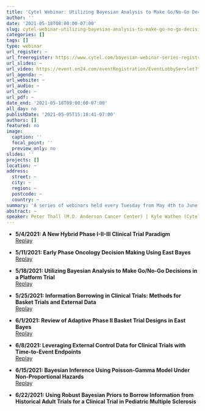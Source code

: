 ```yaml
---
title: 'Cytel Webinar: Utilizing Bayesian Analysis to Make Go/No-Go Decisions in a Platform Trial'
author: ''
date: '2021-05-18T08:00:00-07:00'
slug: cytel-webinar-utilizing-bayesian-analysis-to-make-go-no-go-decisions-in-a-platform-trial
categories: []
tags: []
type: webinar
url_register: ~
url_freeregister: https://www.cytel.com/bayesian-webinar-series-registration
url_slides: ~
url_video: https://event.on24.com/eventRegistration/EventLobbyServlet?target=reg20.jsp&mode=login&eventid=3160412&sessionid=1&key=1929B8F3F563638562684BBA1B94BEF0&regTag=&V2=false&sourcepage=register
url_agenda: ~
url_website: ~
url_audio: ~
url_code: ~
url_pdf: ~
date_end: '2021-05-18T09:00:00-07:00'
all_day: no
publishDate: '2021-05-05T15:18:41-07:00'
authors: []
featured: no
image:
  caption: ''
  focal_point: ''
  preview_only: no
slides: ''
projects: []
location: ~
address:
  street: ~
  city: ~
  region: ~
  postcode: ~
  country: ~
summary: 'A series of webinars held every Tuesday from May 4th to June 22nd, 2021 <span style="color: green;">*(replays available)*</span> '
abstract: ~
speaker: Peter Thall (M.D. Anderson Cancer Center) | Kyle Wathen (Cytel) | Rajat Mukherjee (Cytel) | Pranav Yajnik (Cytel) | Satrajit Roychoudhury (Pfizer) | Marius Thomas (Novartis) | Pantelis Vlachos (Cytel) | Alyssa Biller (Cytel) | Tianjian Zhou (Colorado State University)
---
```

<!--more-->
- **5/4/2021: A New Hybrid Phase I-II-III Clinical Trial Paradigm**  
[Replay](https://event.on24.com/eventRegistration/EventLobbyServlet?target=reg20.jsp&mode=login&eventid=3142844&sessionid=1&key=A7CFB7FFF093713391FB55CF327DC229&regTag=&V2=false&sourcepage=register)
   
- **5/11/2021: Early Phase Oncology Decision Making Using East Bayes**  
[Replay](https://event.on24.com/eventRegistration/EventLobbyServlet?target=reg20.jsp&mode=login&eventid=3160410&sessionid=1&key=60085D7BE81E0415ED79D2544918CD38&regTag=&V2=false&sourcepage=register)  

- **5/18/2021: Utilizing Bayesian Analysis to Make Go/No-Go Decisions in a Platform Trial**  
[Replay](https://event.on24.com/eventRegistration/EventLobbyServlet?target=reg20.jsp&mode=login&eventid=3160412&sessionid=1&key=1929B8F3F563638562684BBA1B94BEF0&regTag=&V2=false&sourcepage=register)

- **5/25/2021: Information Borrowing in Clinical Trials: Methods for Basket Trials and External Data**  
[Replay](https://event.on24.com/eventRegistration/EventLobbyServlet?target=reg20.jsp&mode=login&eventid=3142848&sessionid=1&key=A9D8F90D859FDD4C0B302215306E5EC9&regTag=&V2=false&sourcepage=register)

- **6/1/2021: Review of Adaptive Phase II Basket Trial Designs in East Bayes**  
[Replay](https://event.on24.com/eventRegistration/EventLobbyServlet?target=reg20.jsp&mode=login&eventid=3160414&sessionid=1&key=30D8B435E7CB53330197867CB2946152&regTag=&V2=false&sourcepage=register)

- **6/8/2021: Leveraging External Control Data for Clinical Trials with Time-to-Event Endpoints**  
[Replay](https://event.on24.com/eventRegistration/EventLobbyServlet?target=reg20.jsp&mode=login&eventid=3142854&sessionid=1&key=43F18A126FB63CF47D1F98F398672305&regTag=&V2=false&sourcepage=register)

- **6/15/2021: Bayesian Inference Using Poisson-Gamma Model Under Non-Proportional Hazards**  
[Replay](https://event.on24.com/eventRegistration/EventLobbyServlet?target=reg20.jsp&mode=login&eventid=3160482&sessionid=1&key=E1B11F1518E7962566D16D13EB2C194E&regTag=&V2=false&sourcepage=register)

- **6/22/2021: Using Robust Bayesian Priors to Borrow Information from Historical Adult Trials for a Clinical Trial in Pediatric Multiple Sclerosis**  

